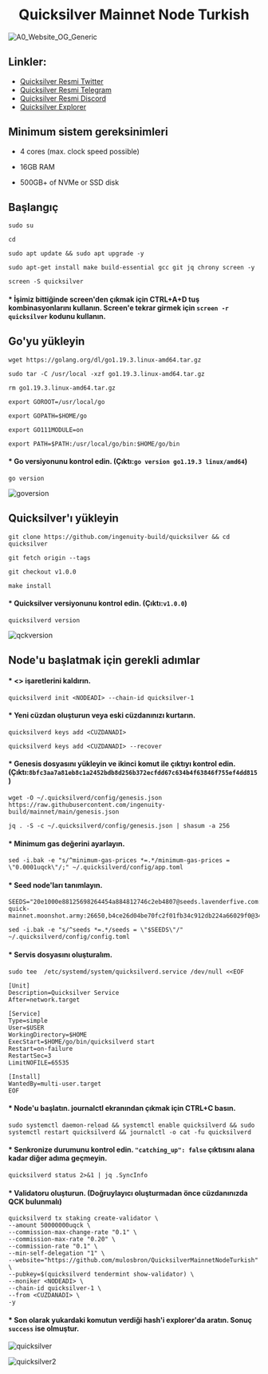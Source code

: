 # <h1 align="center"> Quicksilver Mainnet Node Turkish </h1> 
![A0_Website_OG_Generic](https://miro.medium.com/max/1200/1*iJTk82YFiyxv_qDWPzURSw.png)

## Linkler:
 * [Quicksilver Resmi Twitter](https://twitter.com/quicksilverzone)
 * [Quicksilver Resmi Telegram](https://t.me/quicksilverzone)
 * [Quicksilver Resmi Discord](https://discord.gg/TTvGzjFTPD)
 * [Quicksilver Explorer](https://quicksilver.explorers.guru/)
 
## Minimum sistem gereksinimleri

* 4 cores (max. clock speed possible)

* 16GB RAM

* 500GB+ of NVMe or SSD disk

## Başlangıç
```
sudo su

cd

sudo apt update && sudo apt upgrade -y

sudo apt-get install make build-essential gcc git jq chrony screen -y

screen -S quicksilver
```
#### * İşimiz bittiğinde screen'den çıkmak için CTRL+A+D tuş kombinasyonlarını kullanın. Screen'e tekrar girmek için `screen -r quicksilver` kodunu kullanın.
## Go'yu yükleyin
```
wget https://golang.org/dl/go1.19.3.linux-amd64.tar.gz

sudo tar -C /usr/local -xzf go1.19.3.linux-amd64.tar.gz

rm go1.19.3.linux-amd64.tar.gz

export GOROOT=/usr/local/go

export GOPATH=$HOME/go

export GO111MODULE=on

export PATH=$PATH:/usr/local/go/bin:$HOME/go/bin
```

#### * Go versiyonunu kontrol edin. (Çıktı:`go version go1.19.3 linux/amd64`)
```
go version
```
![goversion](https://user-images.githubusercontent.com/91866065/208239917-629f76d2-419f-4372-a933-4c8f1b63ba54.png)

## Quicksilver'ı yükleyin
```
git clone https://github.com/ingenuity-build/quicksilver && cd quicksilver

git fetch origin --tags

git checkout v1.0.0

make install
```

#### * Quicksilver versiyonunu kontrol edin. (Çıktı:`v1.0.0`)
```
quicksilverd version
```
![qckversion](https://user-images.githubusercontent.com/91866065/208240758-cb50e8a6-28f3-40ca-9f1e-c3526d72731c.png)

## Node'u başlatmak için gerekli adımlar

#### * <> işaretlerini kaldırın.
```
quicksilverd init <NODEADI> --chain-id quicksilver-1
```

#### * Yeni cüzdan oluşturun veya eski cüzdanınızı kurtarın.
```
quicksilverd keys add <CUZDANADI>

quicksilverd keys add <CUZDANADI> --recover
```

#### * Genesis dosyasını yükleyin ve ikinci komut ile çıktıyı kontrol edin. (Çıktı:`8bfc3aa7a81eb8c1a2452bdb8d256b372ecfdd67c634b4f63846f755ef4dd815`)
```
wget -O ~/.quicksilverd/config/genesis.json https://raw.githubusercontent.com/ingenuity-build/mainnet/main/genesis.json

jq . -S -c ~/.quicksilverd/config/genesis.json | shasum -a 256
```

#### * Minimum gas değerini ayarlayın.
```
sed -i.bak -e "s/^minimum-gas-prices *=.*/minimum-gas-prices = \"0.0001uqck\"/;" ~/.quicksilverd/config/app.toml
```
#### * Seed node'ları tanımlayın.
```
SEEDS="20e1000e88125698264454a884812746c2eb4807@seeds.lavenderfive.com:11156,babc3f3f7804933265ec9c40ad94f4da8e9e0017@seed.rhinostake.com:11156,00f51227c4d5d977ad7174f1c0cea89082016ba2@seed-quick-mainnet.moonshot.army:26650,b4ce26d04be70fc2f01fb34c912db224a66029f0@34.132.212.0:26656"

sed -i.bak -e "s/^seeds *=.*/seeds = \"$SEEDS\"/" ~/.quicksilverd/config/config.toml
```

#### * Servis dosyasını oluşturalım.
```
sudo tee  /etc/systemd/system/quicksilverd.service /dev/null <<EOF

[Unit]
Description=Quicksilver Service
After=network.target

[Service]
Type=simple
User=$USER
WorkingDirectory=$HOME
ExecStart=$HOME/go/bin/quicksilverd start
Restart=on-failure
RestartSec=3
LimitNOFILE=65535

[Install]
WantedBy=multi-user.target
EOF
```

#### * Node'u başlatın. journalctl ekranından çıkmak için CTRL+C basın.
```
sudo systemctl daemon-reload && systemctl enable quicksilverd && sudo systemctl restart quicksilverd && journalctl -o cat -fu quicksilverd
```

#### * Senkronize durumunu kontrol edin. `"catching_up": false` çıktısını alana kadar diğer adıma geçmeyin.
```
quicksilverd status 2>&1 | jq .SyncInfo
```

#### * Validatoru oluşturun. (Doğruylayıcı oluşturmadan önce cüzdanınızda QCK bulunmalı)
```
quicksilverd tx staking create-validator \
--amount 50000000uqck \
--commission-max-change-rate "0.1" \
--commission-max-rate "0.20" \
--commission-rate "0.1" \
--min-self-delegation "1" \
--website="https://github.com/mulosbron/QuicksilverMainnetNodeTurkish" \
--pubkey=$(quicksilverd tendermint show-validator) \
--moniker <NODEADI> \
--chain-id quicksilver-1 \
--from <CUZDANADI> \
-y
```

#### * Son olarak yukardaki komutun verdiği hash'i explorer'da aratın. Sonuç `success` ise olmuştur.
![quicksilver](https://user-images.githubusercontent.com/91866065/208239193-54d83ef4-5135-4f69-99eb-c9e945dc1752.png)

![quicksilver2](https://user-images.githubusercontent.com/91866065/208239258-133168ab-fa12-43a0-aa62-0eaeb8b0a3e7.png)
